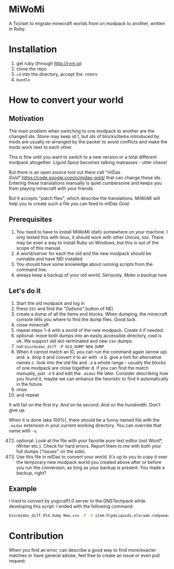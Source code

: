 MiWoMi
======

A Toolset to migrate minecraft worlds from on modpack to another, written in Ruby.

Installation
============

1. get ruby (through http://rvm.io)
2. clone the repo
3. `cd` into the directory, accept the .rvmrv
4. `bundle`


How to convert your world
=========================

Motivation
----------

The main problem when switching to one modpack to another are the changed ids.
Stone may keep id:1, but ids of blocks/items introduced by mods are usually
re-arranged by the packer to avoid conflicts and make the mods work next to
each other.

This is fine until you want to switch to a new version or a total different
modpack altogether. Liguid Spice becomes talking matrasses - utter chaos!

But there is an open source tool out there call "mIDas
*Gold*":https://code.google.com/p/midas-gold/ that can change these ids.
Entering these translations manually is quiet cumbersome and keeps you from
playing minecraft with your friends.

But it accepts "patch files", which describe the translations. *MiWoMi* will
help you to create such a file you can feed to mIDas *Gold*.


Prerequisites
-------------

1. You need to have to install MiWoMi (dah) somewhere on your machine. I only tested this with linux, it should work with other Unices, too. There may be even a way to install Ruby on Windows, but this is out of the scope of this manual.
2. A world/server for each the old and the new modpack should be runnable and have NEI installed
3. You should have some knowledge about running scripts from the command line.
4. always keep a backup of your old world. Seriously. *Make a backup now*

Let's do it
-----------

1. Start the old modpack and log in
2. Press `ESC` and find the "Options" button of NEI.
3. create a dump of all the items and blocks.
   When dumping, the minecraft console tells you where to find the dump files. Good luck.
4. close minecraft
5. repeat steps 1-4 with a world of the new modpack. Create it if needed.
6. optional: move both dumps into an easily accessible directory, cwd is ok. We support old dot-terminated and new csv dumps.
7. run `bin/midas_diff -P OLD_DUMP NEW_DUMP`
8. When it cannot match an ID, you can run the command again (arrow up) and:
  a. drop it and convert it to air with `-d`
  b. give a hint for alternative names
  c. look into the old file and `-d` a whole range - usually the blocks of one modpack are close together
  d. if you can find the match manually, just `-d` it and edit the `.midas`
     file later. Consider describing how you found it, maybe we can enhance the
     heuristic to find it automatically in the future.
9. rinse
10. and repeat

It will fail on the first try. And on he second. And on the hundredth. Don't give up.

When it is done (aka 100%), there should be a funny named file with the
`.midas` extension in your current working directory. You can override that
name with `-o`.

472. optional: Look at the file with your favorite *pure* text editor (not Word\*, iWriter etc.). Check for hard errors. Report them to me with both your full dumps ("Issues" on the side).
473. Use this file in mIDas to convert your world. It's up to you to copy it over the temporary new modpack world you created above after or before you run the conversion, as long as your backup is present. You made a backup, right?

Example
-------

I tried to convert by yogcraft1.0 server to the DNSTechpack while developing this script. I ended with the following command:

```bash
bin/midas_diff Old.dump New.csv -P -d item.PipeLiquids,eloraam.redpower,tile.rp,tile.chickenChunkLoader,tile.MFFS,tile.rcBlockMachine,214,244,245,249,254,255,501,514,625,645,850,851,852,927,928,930,931,932,933,938,939,942,943,950,1050,1051,1052,1056,1057,1059,1060,1227,1228,1476,1478,1604,1608,1612,1613,1618,2007,2727,2728,2730,2851,2852,2853,5272,5273,5275-5279,item.handsaw,GreenSapphire,item.paintcan,item.rpSeedBag,item.woolcard,item.rc.dust,liquid.creosote.liquid,item.rc.liquid.steam -a rc.liquid/railcraft.fluid -a rc.parrt/railcraft.part -a rc/railcraft -d item.blankSoulShard,item.vileDust,item.corruptedEssence,item.corrupted,binnie.extrabees,11363-11404,item.liquidMilk,item.bioMass,item.propolis,forestry.arboriculture.items.ItemGermlingGE,19757-19765,20257-20263,25256-25305,27000-27005,27275,27526-27550,item.refinedIronDust,30085-30103,itemFuelCoalDus
```


Contribution
============

When you find an error, can describe a good way to find more/exacter matches or
have general advise, feel free to create an issue or even pull request.
